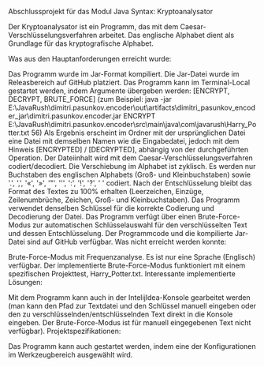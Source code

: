 Abschlussprojekt für das Modul Java Syntax: Kryptoanalysator

Der Kryptoanalysator ist ein Programm, das mit dem Caesar-Verschlüsselungsverfahren arbeitet. Das englische Alphabet dient als Grundlage für das kryptografische Alphabet.

Was aus den Hauptanforderungen erreicht wurde:

Das Programm wurde im Jar-Format kompiliert. Die Jar-Datei wurde im Releasbereich auf GitHub platziert.
Das Programm kann im Terminal-Local gestartet werden, indem Argumente übergeben werden: [ENCRYPT, DECRYPT, BRUTE_FORCE]
(zum Beispiel: java -jar E:\JavaRush\dimitri.pasunkov.encoder\out\artifacts\dimitri_pasunkov_encoder_jar\dimitri.pasunkov.encoder.jar ENCRYPT E:\JavaRush\dimitri.pasunkov.encoder\src\main\java\com\javarush\Harry_Potter.txt 56)
Als Ergebnis erscheint im Ordner mit der ursprünglichen Datei eine Datei mit demselben Namen wie die Eingabedatei, jedoch mit dem Hinweis [ENCRYPTED] / [DECRYPTED], abhängig von der durchgeführten Operation.
Der Dateiinhalt wird mit dem Caesar-Verschlüsselungsverfahren codiert/decodiert. Die Verschiebung im Alphabet ist zyklisch.
Es werden nur Buchstaben des englischen Alphabets (Groß- und Kleinbuchstaben) sowie '.', ',', '«', '»', '"', ''', ':', '!', '?', ' ' codiert.
Nach der Entschlüsselung bleibt das Format des Textes zu 100% erhalten (Leerzeichen, Einzüge, Zeilenumbrüche, Zeichen, Groß- und Kleinbuchstaben).
Das Programm verwendet denselben Schlüssel für die korrekte Codierung und Decodierung der Datei.
Das Programm verfügt über einen Brute-Force-Modus zur automatischen Schlüsselauswahl für den verschlüsselten Text und dessen Entschlüsselung.
Der Programmcode und die kompilierte Jar-Datei sind auf GitHub verfügbar.
Was nicht erreicht werden konnte:

Brute-Force-Modus mit Frequenzanalyse.
Es ist nur eine Sprache (Englisch) verfügbar.
Der implementierte Brute-Force-Modus funktioniert mit einem spezifischen Projekttest, Harry_Potter.txt.
Interessante implementierte Lösungen:

Mit dem Programm kann auch in der IntelijIdea-Konsole gearbeitet werden (man kann den Pfad zur Textdatei und den Schlüssel manuell eingeben oder den zu verschlüsselnden/entschlüsselnden Text direkt in die Konsole eingeben. Der Brute-Force-Modus ist für manuell eingegebenen Text nicht verfügbar).
Projektspezifikationen:

Das Programm kann auch gestartet werden, indem eine der Konfigurationen im Werkzeugbereich ausgewählt wird.
